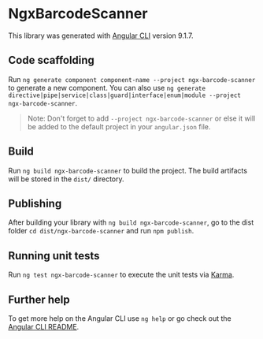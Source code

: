 # NgxBarcodeScanner

This library was generated with [Angular CLI](https://github.com/angular/angular-cli) version 9.1.7.

## Code scaffolding

Run `ng generate component component-name --project ngx-barcode-scanner` to generate a new component. You can also use `ng generate directive|pipe|service|class|guard|interface|enum|module --project ngx-barcode-scanner`.
> Note: Don't forget to add `--project ngx-barcode-scanner` or else it will be added to the default project in your `angular.json` file. 

## Build

Run `ng build ngx-barcode-scanner` to build the project. The build artifacts will be stored in the `dist/` directory.

## Publishing

After building your library with `ng build ngx-barcode-scanner`, go to the dist folder `cd dist/ngx-barcode-scanner` and run `npm publish`.

## Running unit tests

Run `ng test ngx-barcode-scanner` to execute the unit tests via [Karma](https://karma-runner.github.io).

## Further help

To get more help on the Angular CLI use `ng help` or go check out the [Angular CLI README](https://github.com/angular/angular-cli/blob/master/README.md).
